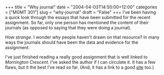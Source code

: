 +++
title = "Why journal"
date = "2004-04-03T14:50:00+12:00"
categories = ["MGMT 301"]
slug = "why-journal"
draft = "False"
+++
I've been having a quick look through the essays that have been
submitted for the recent assignment. So far, only one person has
mentioned the content of their journals (as opposed to saying that
they were doing a journal).

_How strange_. I wonder why people haven't drawn on that resource?
In many ways the journals should have been the data and evidence for
the assignment.

I've just finished reading a really good assignment that is well
linked to _Mornington Crescent_. I've asked the author if I can
circulate it. It has a few flaws, but it the best I've read so far.
(And, it has a link to a good
[site](http://madeira.physiol.ucl.ac.uk/cgi-bin/delphi/interactive/mcg/mcgames.pl)
too.)

